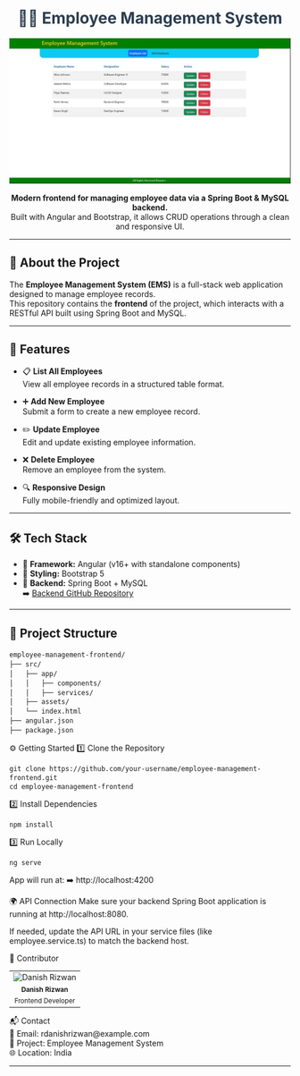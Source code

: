 <h1 align="center" style="color:#2c3e50;">👨‍💼 Employee Management System</h1>

<p align="center">
  <img src="./empMan.jpg" alt="EMS Preview" width="700"/>
</p>

<p align="center">
  <b>Modern frontend for managing employee data via a Spring Boot & MySQL backend.</b><br>
  Built with Angular and Bootstrap, it allows CRUD operations through a clean and responsive UI.
</p>

---

## 📄 About the Project

The **Employee Management System (EMS)** is a full-stack web application designed to manage employee records.  
This repository contains the **frontend** of the project, which interacts with a RESTful API built using Spring Boot and MySQL.

---

## 🌟 Features

- 📋 **List All Employees**  
  View all employee records in a structured table format.

- ➕ **Add New Employee**  
  Submit a form to create a new employee record.

- ✏️ **Update Employee**  
  Edit and update existing employee information.

- ❌ **Delete Employee**  
  Remove an employee from the system.

- 🔍 **Responsive Design**  
  Fully mobile-friendly and optimized layout.

---

## 🛠️ Tech Stack

- 🎯 **Framework:** Angular (v16+ with standalone components)
- 🎨 **Styling:** Bootstrap 5
- 🔗 **Backend:** Spring Boot + MySQL  
  ➡️ [Backend GitHub Repository](https://github.com/your-username/EmployeeManagementSystemApplication-Backend)

---

## 📁 Project Structure

```bash
employee-management-frontend/
├── src/
│   ├── app/
│   │   ├── components/
│   │   ├── services/
│   ├── assets/
│   └── index.html
├── angular.json
├── package.json
```
⚙️ Getting Started
1️⃣ Clone the Repository
```
git clone https://github.com/your-username/employee-management-frontend.git
cd employee-management-frontend
```
2️⃣ Install Dependencies
```
npm install
```
3️⃣ Run Locally
```
ng serve
```
App will run at:
➡️ http://localhost:4200

🌍 API Connection
Make sure your backend Spring Boot application is running at http://localhost:8080.

If needed, update the API URL in your service files (like employee.service.ts) to match the backend host.

👤 Contributor
<table> <tr> <td align="center"> <img src="https://avatars.githubusercontent.com/u/164065390?v=4" width="80px;" alt="Danish Rizwan"/> <br /><sub><b>Danish Rizwan</b></sub><br /> <sub>Frontend Developer</sub> </td> </tr> </table>
📬 Contact
<br>
📧 Email: rdanishrizwan@example.com
<br>
💼 Project: Employee Management System
<br>
🌐 Location: India

---
